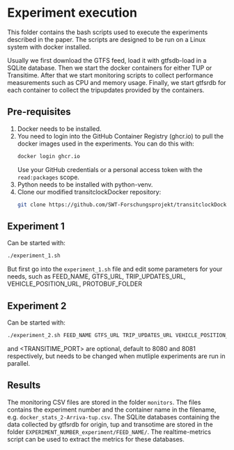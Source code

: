 # Experiment execution

This folder contains the bash scripts used to execute the experiments described in the paper. 
The scripts are designed to be run on a Linux system with docker installed.

Usually we first download the GTFS feed, load it with gtfsdb-load in a SQLite database.
Then we start the docker containers for either TUP or Transitime.
After that we start monitoring scripts to collect performance measurements such as CPU and memory usage.
Finally, we start gtfsrdb for each container to collect the tripupdates provided by the containers.

## Pre-requisites

1. Docker needs to be installed.
2. You need to login into the GitHub Container Registry (ghcr.io) to pull the docker images used in the experiments. You can do this with:
   ```bash
   docker login ghcr.io
   ```
   Use your GitHub credentials or a personal access token with the `read:packages` scope.
3. Python needs to be installed with python-venv.
4. Clone our modified transitclockDocker repository:
   ```bash
   git clone https://github.com/SWT-Forschungsprojekt/transitclockDocker.git
   ```

## Experiment 1
Can be started with:
```bash
./experiment_1.sh
```
But first go into the `experiment_1.sh` file and edit some parameters for your needs, such as FEED_NAME, GTFS_URL, TRIP_UPDATES_URL, VEHICLE_POSITION_URL, PROTOBUF_FOLDER 

## Experiment 2

Can be started with:
```bash
./experiment_2.sh FEED_NAME GTFS_URL TRIP_UPDATES_URL VEHICLE_POSITION_URL MIN_LATITUDE MAX_LATITUDE MIN_LONGITUDE MAX_LONGITUDE <PORT> <TRANSITIME_PORT>"
```
<PORT> and <TRANSITIME_PORT> are optional, default to 8080 and 8081 respectively, but needs to be changed when mutliple experiments are run in parallel.

## Results

The monitoring CSV files are stored in the folder `monitors`.
The files contains the experiment number and the container name in the filename, e.g. `docker_stats_2-Arriva-tup.csv`.
The SQLite databases containing the data collected by gtfsrdb for origin, tup and transotime are stored in the folder `EXPERIMENT_NUMBER_experiment/FEED_NAME/`.
The realtime-metrics script can be used to extract the metrics for these databases.